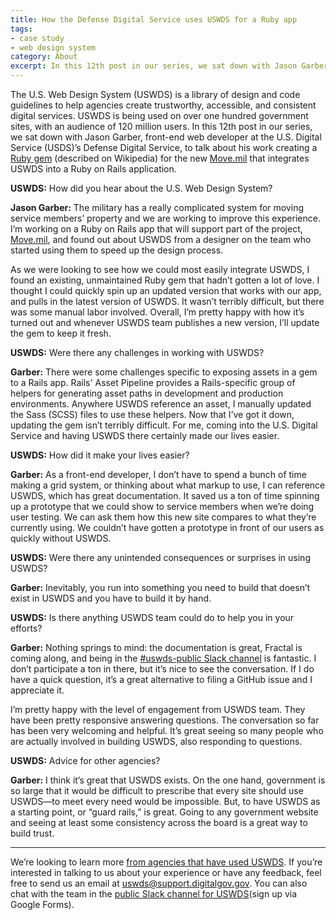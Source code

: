 ```yaml
---
title: How the Defense Digital Service uses USWDS for a Ruby app
tags:
- case study
- web design system
category: About
excerpt: In this 12th post in our series, we sat down with Jason Garber, front-end web developer at the U.S. Digital Service’s Defense Digital Service, to talk about his work creating a Ruby gem that integrates USWDS into a Ruby on Rails application.
---
```


The U.S. Web Design System (USWDS) is a library of design and code guidelines to help agencies create trustworthy, accessible, and consistent digital services. USWDS is being used on over one hundred government sites, with an audience of 120 million users. In this 12th post in our series, we sat down with Jason Garber, front-end web developer at the U.S. Digital Service (USDS)’s Defense Digital Service, to talk about his work creating a [Ruby gem](https://en.wikipedia.org/wiki/RubyGems) (described on Wikipedia) for the new [Move.mil](https://www.move.mil/) that integrates USWDS into a Ruby on Rails application.


**USWDS:** How did you hear about the U.S. Web Design System?

**Jason Garber:** The military has a really complicated system for moving service members’ property and we are working to improve this experience. I’m working on a Ruby on Rails app that will support part of the project, [Move.mil](https://www.move.mil/), and found out about USWDS from a designer on the team who started using them to speed up the design process.

As we were looking to see how we could most easily integrate USWDS, I found an existing, unmaintained Ruby gem that hadn’t gotten a lot of love. I thought I could quickly spin up an updated version that works with our app, and pulls in the latest version of USWDS. It wasn’t terribly difficult, but there was some manual labor involved. Overall, I’m pretty happy with how it’s turned out and whenever USWDS team publishes a new version, I’ll update the gem to keep it fresh.


**USWDS:** Were there any challenges in working with USWDS?

**Garber:** There were some challenges specific to exposing assets in a gem to a Rails app. Rails' Asset Pipeline provides a Rails-specific group of helpers for generating asset paths in development and production environments. Anywhere USWDS reference an asset, I manually updated the Sass (SCSS) files to use these helpers. Now that I’ve got it down, updating the gem isn’t terribly difficult. For me, coming into the U.S. Digital Service and having USWDS there certainly made our lives easier.


**USWDS:** How did it make your lives easier?

**Garber:** As a front-end developer, I don’t have to spend a bunch of time making a grid system, or thinking about what markup to use, I can reference USWDS, which has great documentation. It saved us a ton of time spinning up a prototype that we could show to service members when we’re doing user testing. We can ask them how this new site compares to what they’re currently using. We couldn’t have gotten a prototype in front of our users as quickly without USWDS.


**USWDS:** Were there any unintended consequences or surprises in using USWDS?

**Garber:** Inevitably, you run into something you need to build that doesn’t exist in USWDS and you have to build it by hand.


**USWDS:** Is there anything USWDS team could do to help you in your efforts?

**Garber:** Nothing springs to mind: the documentation is great, Fractal is coming along, and being in the [#uswds-public Slack channel](https://chat.18f.gov/) is fantastic. I don’t participate a ton in there, but it’s nice to see the conversation. If I do have a quick question, it’s a great alternative to filing a GitHub issue and I appreciate it.

I’m pretty happy with the level of engagement from USWDS team. They have been pretty responsive answering questions. The conversation so far has been very welcoming and helpful. It’s great seeing so many people who are actually involved in building USWDS, also responding to questions.


**USWDS:** Advice for other agencies?

**Garber:** I think it’s great that USWDS exists. On the one hand, government is so large that it would be difficult to prescribe that every site should use USWDS—to meet every need would be impossible. But, to have USWDS as a starting point, or “guard rails,” is great. Going to any government website and seeing at least some consistency across the board is a great way to build trust.

---

We’re looking to learn more [from agencies that have used USWDS](https://github.com/uswds/uswds/blob/develop/docs/WHO_IS_USING_USWDS.md). If you’re interested in talking to us about your experience or have any feedback, feel free to send us an email at [uswds@support.digitalgov.gov](mailto:uswds@support.digitalgov.gov). You can also chat with the team in the [public Slack channel for USWDS](https://chat.18f.gov/)(sign up via Google Forms).

